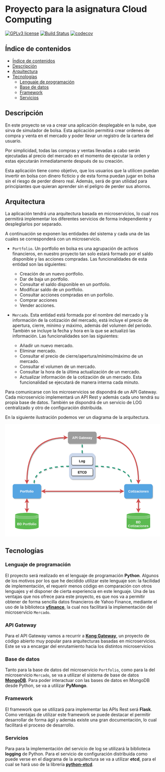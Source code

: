 # Proyecto para la asignatura Cloud Computing

[![GPLv3 license](https://img.shields.io/badge/License-GPLv3-blue.svg)](http://perso.crans.org/besson/LICENSE.html)
[![Build Status](https://travis-ci.com/Solano96/CC-Project-Trading.svg?branch=master)](https://github.com/Solano96/CC-Project-Trading)
[![codecov](https://codecov.io/gh/Solano96/CC-Project-Trading/branch/master/graph/badge.svg)](https://codecov.io/gh/Solano96/CC-Project-Trading)

## Índice de contenidos

<!-- TOC depthFrom:2 depthTo:6 withLinks:1 updateOnSave:1 orderedList:0 -->

- [Índice de contenidos](#ndice-de-contenidos)
- [Descripción](#descripcin)
- [Arquitectura](#arquitectura)
- [Tecnologías](#tecnologas)
	- [Lenguaje de programación](#lenguaje-de-programacin)
	- [Base de datos](#base-de-datos)
	- [Framework](#framework)
	- [Servicios](#servicios)

<!-- /TOC -->

## Descripción

En este proyecto se va a crear una aplicación desplegable en la nube, que sirva de simulador de bolsa.  Esta aplicación permitirá crear ordenes de compra y venta en el mercado y poder llevar un registro de la cartera del usuario.

Por simplicidad, todas las compras y ventas llevadas a cabo serán ejecutadas al precio del mercado en el momento de ejecutar la orden y estas ejecutarán inmediatamente después de su creación.

Esta aplicación tiene como objetivo, que los usuarios que la utilicen puedan invertir en bolsa con dinero ficticio y de esta forma puedan jugar en bolsa sin el riesgo de perder dinero real. Además, será de gran utilidad para principiantes que quieran aprender sin el peligro de perder sus ahorros.

## Arquitectura

La aplicación tendrá una arquitectura basada en microservicios, lo cual nos permitirá implementar los diferentes servicios de forma independiente y despleglarlos por separado.

A continuación se exponen las entidades del sistema y cada una de las cuales se corresponderá con un microservicio.

* `Portfolio`. Un portfolio en bolsa es una agrupación de activos financieros, en nuestro proyecto tan solo estará formado por el saldo disponible y las acciones compradas. Las funcionalidades de esta entidad son las siguientes:

	* Creación de un nuevo portfolio.
	* Dar de baja un portfolio.
	* Consultar el saldo disponible en un portfolio.
	* Modificar saldo de un portfolio.
	* Consultar acciones compradas en un porfolio.
	* Comprar acciones
	* Vender acciones.


* `Mercado`. Esta entidad está formada por el nombre del mercado y la información de la cotización del mercado, está incluye el precio de apertura, cierre, mínimo y máximo, además del volumen del periodo. También se incluye la fecha y hora en la que se actualizó las información. Las funcionalidades son las siguientes:

	* Añadir un nuevo mercado.
	* Eliminar mercado.
	* Consultar el precio de cierre/apertura/mínimo/máximo de un mercado.
	* Consultar el volumen de un mercado.
	* Consultar la hora de la última actualización de un mercado.
	* Actualizar información de la cotización de un mercado. Esta funcionalidad se ejecutará de manera interna cada minuto.

Para comunicarse con los microservicios se dispondrá de un API Gateway. Cada microservicio implementará un API Rest y además cada uno tendrá su propia base de datos. También se dispondrá de un servicio de LOG centralizado y otro de configuración distribuida.

En la siguiente ilustración podemos ver un diagrama de la arquitectura.

![](docs/img/architectureDiagram.png)


## Tecnologías

### Lenguaje de programación

El proyecto será realizado en el lenguaje de programación **Python**. Algunos de los motivos por los que he decidido utilizar este lenguaje son: la facilidad de implementación, el requerir menos código en comparación con otros lenguajes y el disponer de cierta experiencia en este lenguaje. Una de las ventajas que nos ofrece para este proyecto, es que nos va a permitir obtener de forma sencilla datos financieros de Yahoo Finance, mediante el uso de la biblioteca [**yfinance**](https://github.com/ranaroussi/yfinance), la cual nos facilitará la implementación del microservicio `Mercado`.

### API Gateway

Para el API Gateway vamos a recurrir a [**Kong Gateway**](https://github.com/Kong/kong), un proyecto de código abierto muy popular para arquitecturas basadas en microservicios. Este se va a encargar del enrutamiento hacia los distintos microservicios

### Base de datos

Tanto para la base de datos del microservicio `Portfolio`, como para la del microservicio `Mercado`, se va a utilizar el sistema de base de datos [**MongoDB**](https://www.mongodb.com). Para poder interactuar con las bases de datos en MongoDB desde Python, se va a utilizar **PyMongo**.

### Framework

El framework que se utilizará para implementar las APIs Rest será **Flask**. Como ventajas de utilizar este framework se puede destacar el permitir desarrollar de forma ágil y además existe una gran documentación, lo cual facilitará el proceso de desarrollo.

### Servicios

Para para la implementación del servicio de log se utilizará la biblioteca **logging** de Python. Para el servicio de configuración distribuida como puede verse en el diagrama de la arquitectura se va a utilizar **etcd**, para el cual se hará uso de la librería [**python-etcd**](https://github.com/jplana/python-etcd).
